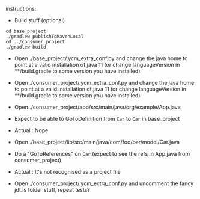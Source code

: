instructions:

* Build stuff (optional)

```
cd base_project
./gradlew publishToMavenLocal
cd ../consumer_project
./gradlew build
```

* Open ./base_project/.ycm_extra_conf.py and change the java home to point
  at a valid installation of java 11 (or change languageVersion in
  **/build.gradle to some version you have installed)
* Open ./consumer_project/.ycm_extra_conf.py and change the java home to point
  at a valid installation of java 11 (or change languageVersion in
  **/build.gradle to some version you have installed)

* Open ./consumer_project/app/src/main/java/org/example/App.java
* Expect to be able to GoToDefinition from `Car` to `Car` in base_project
* Actual : Nope

* Open ./base_project/lib/src/main/java/com/foo/bar/model/Car.java
* Do a "GoToReferences" on `Car` (expect to see the refs in App.java from
  consumer_project)
* Actual : It's not recognised as a project file

* Open ./consumer_project/.ycm_extra_conf.py and uncomment the fancy jdt.ls
  folder stuff, repeat tests?
